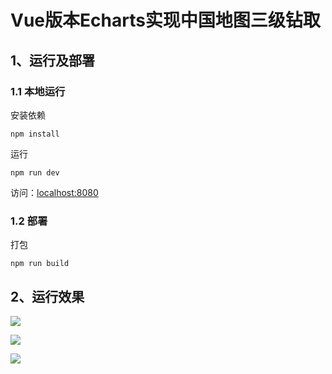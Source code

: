 # Vue版本Echarts实现中国地图三级钻取

## 1、运行及部署

### 1.1 本地运行
安装依赖

```
npm install
```
运行
```
npm run dev
```
访问：[localhost:8080](localhost:8080)
### 1.2 部署
打包
```
npm run build
```

## 2、运行效果<br/>
![](https://mmbiz.qpic.cn/mmbiz_png/6Nme2xEYxU6etIFZiaHzvjaPfjnqCbqCsfVjvZ3QnoVBQGqrL8dOkxNrRJ6EBMI6libqJFOwgDYm4EiaD7ibv0IzicQ/640?wx_fmt=png&tp=webp&wxfrom=5&wx_lazy=1&wx_co=1)

![](https://mmbiz.qpic.cn/mmbiz_png/6Nme2xEYxU6etIFZiaHzvjaPfjnqCbqCsibWQekepHcXxic3q0LPEjS8TetnzyENggWeXSg9ibicuePVHObH8l9Kbng/640?wx_fmt=png&tp=webp&wxfrom=5&wx_lazy=1&wx_co=1)

![](https://mmbiz.qpic.cn/mmbiz_png/6Nme2xEYxU6etIFZiaHzvjaPfjnqCbqCsss75mrWwyI4JDdrFQK273ibQmjLvnNsfR9wUZo7XBvD3OIknbP2wt7Q/640?wx_fmt=png&tp=webp&wxfrom=5&wx_lazy=1&wx_co=1)
